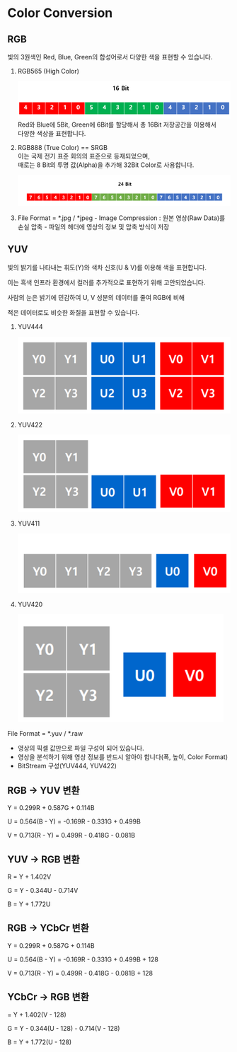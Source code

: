 # Color Conversion

## RGB

빛의 3원색인 Red, Blue, Green의 합성어로서 다양한 색을 표현할 수 있습니다.

1. RGB565 \(High Color\)

   ![](../.gitbook/assets/image%20%288%29.png)  
   Red와 Blue에 5Bit, Green에 6Bit를 할당해서 총 16Bit 저장공간을 이용해서  
   다양한 색상을 표현합니다.  

2. RGB888 \(True Color\) == SRGB  
   이는 국제 전기 표준 회의의 표준으로 등재되었으며,  
   때로는 8 Bit의 투명 값\(Alpha\)을 추가해 32Bit Color로 사용합니다.

   ![](../.gitbook/assets/image%20%283%29.png)

3. File Format = \*.jpg / \*jpeg - Image Compression : 원본 영상\(Raw Data\)를 손실 압축  - 파일의 헤더에 영상의 정보 및 압축 방식이 저장

## YUV

빛의 밝기를 나타내는 휘도\(Y\)와 색차 신호\(U & V\)를 이용해 색을 표현합니다.

이는 흑색 인프라 환경에서 컬러를 추가적으로 표현하기 위해 고안되었습니다.

사람의 눈은 밝기에 민감하여 U, V 성분의 데이터를 줄여 RGB에 비해 

적은 데이터로도 비슷한 화질을 표현할 수 있습니다.

1. YUV444

   ![](../.gitbook/assets/image%20%2811%29.png)

2. YUV422  


   ![](../.gitbook/assets/image%20%281%29.png)

3. YUV411  


   ![](../.gitbook/assets/image%20%2822%29.png)

4. YUV420  


   ![](../.gitbook/assets/image%20%2825%29.png)

File Format = \*.yuv / \*.raw

* 영상의 픽셀 값만으로 파일 구성이 되어 있습니다.
* 영상을 분석하기 위해 영상 정보를 반드시 알아야 합니다\(폭, 높이, Color Format\)
* BitStream 구성\(YUV444, YUV422\)

## RGB -&gt; YUV 변환

Y = 0.299R + 0.587G + 0.114B

U = 0.564\(B - Y\) = -0.169R - 0.331G + 0.499B

V = 0.713\(R - Y\) = 0.499R - 0.418G - 0.081B

## YUV -&gt; RGB 변환

R = Y + 1.402V

G = Y - 0.344U - 0.714V

B = Y + 1.772U

## RGB -&gt; YCbCr 변환

Y = 0.299R + 0.587G + 0.114B

U = 0.564\(B - Y\) = -0.169R - 0.331G + 0.499B + 128

V = 0.713\(R - Y\) = 0.499R - 0.418G - 0.081B + 128

## YCbCr -&gt; RGB 변환

 = Y + 1.402\(V - 128\)

G = Y - 0.344\(U - 128\) - 0.714\(V - 128\)

B = Y + 1.772\(U - 128\)

